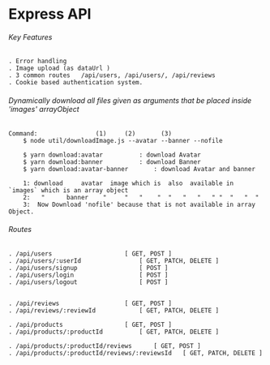 # Express API


###### Key Features

	. Error handling
	. Image upload (as dataUrl )
	. 3 common routes 	/api/users, /api/users/, /api/reviews
	. Cookie based authentication system.



###### Dynamically download all files given as arguments that be placed inside 'images' arrayObject


	Command: 				(1) 	(2) 	  (3)
		$ node util/downloadImage.js --avatar --banner --nofile

		$ yarn download:avatar 			: download Avatar
		$ yarn download:banner 			: download Banner
		$ yarn download:avatar-banner 		: download Avatar and banner

		1: download 	avatar 	image which is 	also  available in `images` which is an array object
		2:   " 		banner 	  " 	"   " 	 " 	" 	" 	" 	" "  " 	 " 	"
		3:  Now Download 'nofile' because that is not available in array Object.




###### Routes

	. /api/users 					[ GET, POST ]
	. /api/users/:userId 				[ GET, PATCH, DELETE ]
	. /api/users/signup 				[ POST ]
	. /api/users/login  				[ POST ]
	. /api/users/logout  				[ POST ]


	. /api/reviews 					[ GET, POST ]
	. /api/reviews/:reviewId 			[ GET, PATCH, DELETE ]

	. /api/products 				[ GET, POST ]
	. /api/products/:productId 			[ GET, PATCH, DELETE ]

	. /api/products/:productId/reviews 		[ GET, POST ]
	. /api/products/:productId/reviews/:reviewsId 	[ GET, PATCH, DELETE ]


